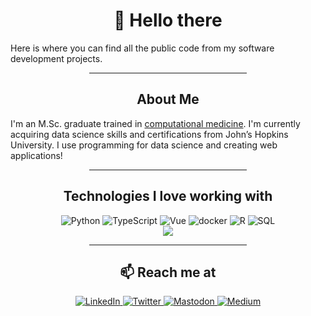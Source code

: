 
<div align="center">
  
# :wave: Hello there

</div>

Here is where you can find all the public code from my software development projects.

<div align="center">
  
<hr width="50%">

## About Me

</div>

I'm an M.Sc. graduate trained in [computational medicine](https://ir.lib.uwo.ca/etd/8824/). I'm currently acquiring data science skills and certifications from John’s Hopkins University. I use programming for data science and creating web applications!

<div align="center">
  
<hr width="50%">

## Technologies I love working with


<div display="flex">
  <!-- Python -->
  <img src="https://img.shields.io/badge/Python-3776AB.svg?style=for-the-badge&logo=python&logoColor=white" alt="Python"/>
  <!-- Typescript -->
  <img src="https://img.shields.io/badge/TypeScript-007ACC.svg?style=for-the-badge&logo=typescript&logoColor=white" alt="TypeScript"/>
  <!-- Vue -->
  <img src="https://img.shields.io/badge/Vue-4FC08D.svg?style=for-the-badge&logo=vue.js&logoColor=white" alt="Vue"/>
  <!-- Jupyter Notebooks -->
  <!-- <img src="https://img.shields.io/badge/Jupyter-F37626.svg?style=for-the-badge&logo=Jupyter&logoColor=white" alt="Jupyter"/> -->
    <!-- Docker -->
  <img src="https://img.shields.io/badge/docker-2496ED.svg?style=for-the-badge&logo=docker&logoColor=white" alt="docker"/>
   <!-- R -->
  <img src="https://img.shields.io/badge/R-276DC3.svg?style=for-the-badge&logo=R&logoColor=white" alt="R"/>
  <!-- SQL -->
  <img src="https://img.shields.io/badge/SQL-025E8C.svg?style=for-the-badge&logo=MySQL&logoColor=white" alt="SQL"/>
</div>

<img align="center" src="https://github-readme-stats.vercel.app/api/top-langs/?username=tmhntr&layout=compact&theme=dark&hide_border=true" />

</div>

<div align="center">
  
<hr width="50%">

## :mailbox: Reach me at


<div>
  <a href="https://www.linkedin.com/in/tmhntr/">
    <img src="https://img.shields.io/badge/linkedIn--%230077B5.svg?style=social&logo=linkedin" alt="LinkedIn"/>
  </a>
  <a href="https://twitter.com/timhunterdev">
    <img src="https://img.shields.io/badge/Twitter--%231DA1F2.svg?style=social&logo=twitter" alt="Twitter"/>
  </a>
  <!-- mastodon -->
  <a href="https://mastodon.social/@timhunter">
    <img src="https://img.shields.io/badge/Mastodon--%231DA1F2.svg?style=social&logo=mastodon" alt="Mastodon"/>
  </a>

  
  <a href="https://timhunter.dev">
    <img src="https://img.shields.io/badge/timhunter.dev-darkgreen?style=for-the-badge&logo=tvtime&logoColor=white" alt="Medium"/>
  </a>
</div>
</div>
